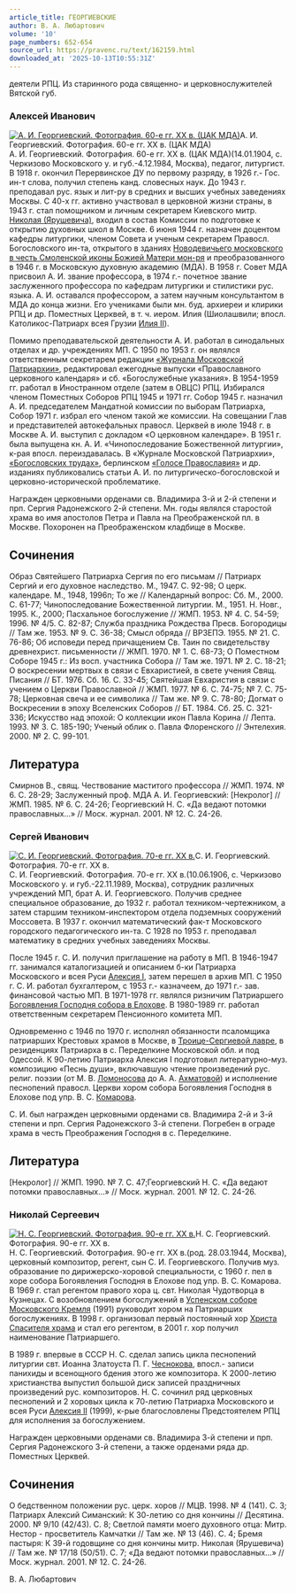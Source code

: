 ```yaml
---
article_title: ГЕОРГИЕВСКИЕ
author: В. А. Любартович
volume: '10'
page_numbers: 652-654
source_url: https://pravenc.ru/text/162159.html
downloaded_at: '2025-10-13T10:55:31Z'
---
```


деятели РПЦ. Из старинного рода священно- и церковнослужителей Вятской губ.

### Алексей Иванович

[![А. И. Георгиевский. Фотография. 60-е гг. ХХ в. (ЦАК МДА)](https://pravenc.ru/data/045/467/1234/i200.jpg "Кликните для увеличения картинки")](https://pravenc.ru/data/045/467/1234/i400.jpg)А. И. Георгиевский. Фотография. 60-е гг. ХХ в. (ЦАК МДА)  
А. И. Георгиевский. Фотография. 60-е гг. ХХ в. (ЦАК МДА)(14.01.1904, с. Черкизово Московского у. и губ.-4.12.1984, Москва), педагог, литургист. В 1918 г. окончил Перервинское ДУ по первому разряду, в 1926 г.- Гос. ин-т слова, получил степень канд. словесных наук. До 1943 г. преподавал рус. язык и лит-ру в средних и высших учебных заведениях Москвы. С 40-х гг. активно участвовал в церковной жизни страны, в 1943 г. стал помощником и личным секретарем Киевского митр. [Николая (Ярушевича)](<https://pravenc.ru/text/Николая (Ярушевича).html>), входил в состав Комиссии по подготовке к открытию духовных школ в Москве. 6 июня 1944 г. назначен доцентом кафедры литургики, членом Совета и ученым секретарем Правосл. Богословского ин-та, открытого в зданиях [Новодевичьего московского в честь Смоленской иконы Божией Матери мон-ря](<https://pravenc.ru/text/Новодевичьего московского в честь Смоленской иконы Божией Матери мон-ря.html>) и преобразованного в 1946 г. в Московскую духовную академию (МДА). В 1958 г. Совет МДА присвоил А. И. звание профессора, в 1974 г.- почетное звание заслуженного профессора по кафедрам литургики и стилистики рус. языка. А. И. оставался профессором, а затем научным консультантом в МДА до конца жизни. Его учениками были мн. буд. архиереи и клирики РПЦ и др. Поместных Церквей, в т. ч. иером. Илия (Шиолашвили; впосл. Католикос-Патриарх всея Грузии [Илия II](<https://pravenc.ru/text/Илия II.html>)).

Помимо преподавательской деятельности А. И. работал в синодальных отделах и др. учреждениях МП. С 1950 по 1953 г. он являлся ответственным секретарем редакции [«Журнала Московской Патриархии»](<https://pravenc.ru/text/ Журнал Московской Патриархии .html>), редактировал ежегодные выпуски «Православного церковного календаря» и сб. «Богослужебные указания». В 1954-1959 гг. работал в Иностранном отделе (затем в ОВЦС) РПЦ. Избирался членом Поместных Соборов РПЦ 1945 и 1971 гг. Собор 1945 г. назначил А. И. председателем Мандатной комиссии по выборам Патриарха, Собор 1971 г. избрал его членом такой же комиссии. На совещании Глав и представителей автокефальных правосл. Церквей в июле 1948 г. в Москве А. И. выступил с докладом «О церковном календаре». В 1951 г. была выпущена кн. А. И. «Чинопоследование Божественной литургии», к-рая впосл. переиздавалась. В «Журнале Московской Патриархии», [«Богословских трудах»](<https://pravenc.ru/text/ Богословских трудах .html>), берлинском [«Голосе Православия»](<https://pravenc.ru/text/ Голосе Православия .html>) и др. изданиях публиковались статьи А. И. по литургическо-богословской и церковно-исторической проблематике.

Награжден церковными орденами св. Владимира 3-й и 2-й степени и прп. Сергия Радонежского 2-й степени. Мн. годы являлся старостой храма во имя апостолов Петра и Павла на Преображенской пл. в Москве. Похоронен на Преображенском кладбище в Москве.

## Сочинения

Образ Святейшего Патриарха Сергия по его письмам // Патриарх Сергий и его духовное наследство. М., 1947. С. 92-98; О церк. календаре. М., 1948, 1996п; То же // Календарный вопрос: Сб. М., 2000. С. 61-77; Чинопоследование Божественной литургии. М., 1951. Н. Новг., 1995. К., 2000; Пасхальное богослужение // ЖМП. 1953. № 4. С. 54-59; 1996. № 4/5. С. 82-87; Служба праздника Рождества Пресв. Богородицы // Там же. 1953. № 9. С. 36-38; Смысл обряда // ВРЗЕПЭ. 1955. № 21. С. 76-86; Об исповеди перед причащением Св. Таин по свидетельству древнехрист. письменности // ЖМП. 1970. № 1. С. 68-73; О Поместном Соборе 1945 г.: Из восп. участника Собора // Там же. 1971. № 2. С. 18-21; О воскресении мертвых в связи с Евхаристией, в свете учения Свящ. Писания // БТ. 1976. Сб. 16. С. 33-45; Святейшая Евхаристия в связи с учением о Церкви Православной // ЖМП. 1977. № 6. С. 74-75; № 7. С. 75-78; Церковная свеча и ее символика // Там же. № 9. С. 78-80; Догмат о Воскресении в эпоху Вселенских Соборов // БТ. 1984. Сб. 25. С. 321-336; Искусство над эпохой: О коллекции икон Павла Корина // Лепта. 1993. № 3. С. 185-190; Ученый облик о. Павла Флоренского // Энтелехия. 2000. № 2. С. 99-101.

## Литература

Смирнов В., свящ. Чествование маститого профессора // ЖМП. 1974. № 6. С. 28-29; Заслуженный проф. МДА А. И. Георгиевский: [Некролог] // ЖМП. 1985. № 6. С. 24-26; Георгиевский Н. С. «Да ведают потомки православных…» // Моск. журнал. 2001. № 12. С. 24-26.

### Сергей Иванович

[![С. И. Георгиевский. Фотография. 70-е гг. ХХ в.](https://pravenc.ru/data/723/467/1234/i200.jpg "Кликните для увеличения картинки")](https://pravenc.ru/data/723/467/1234/i400.jpg)С. И. Георгиевский. Фотография. 70-е гг. ХХ в.  
С. И. Георгиевский. Фотография. 70-е гг. ХХ в.(10.06.1906, с. Черкизово Московского у. и губ.-22.11.1989, Москва), сотрудник различных учреждений МП, брат А. И. Георгиевского. Получив среднее специальное образование, до 1932 г. работал техником-чертежником, а затем старшим техником-инспектором отдела подземных сооружений Моссовета. В 1937 г. окончил математический фак-т Московского городского педагогического ин-та. С 1928 по 1953 г. преподавал математику в средних учебных заведениях Москвы.

После 1945 г. С. И. получил приглашение на работу в МП. В 1946-1947 гг. занимался каталогизацией и описанием б-ки Патриарха Московского и всея Руси [Алексия I](<https://pravenc.ru/text/Алексий I.html>), затем перешел в архив МП. С 1950 г. С. И. работал бухгалтером, с 1953 г.- казначеем, до 1971 г.- зав. финансовой частью МП. В 1971-1978 гг. являлся ризничим Патриаршего [Богоявления Господня собора в Елохове](<https://pravenc.ru/text/Богоявления Господня собора в Елохове.html>). В 1980-1989 гг. работал ответственным секретарем Пенсионного комитета МП.

Одновременно с 1946 по 1970 г. исполнял обязанности псаломщика патриарших Крестовых храмов в Москве, в [Троице-Сергиевой лавре](<https://pravenc.ru/text/Троице-Сергиева лавра.html>), в резиденциях Патриарха в с. Переделкине Московской обл. и под Одессой. К 90-летию Патриарха Алексия I подготовил литературно-муз. композицию «Песнь души», включавшую чтение произведений рус. религ. поэзии (от М. В. [Ломоносова](https://pravenc.ru/text/Ломоносова.html) до А. А. [Ахматовой](https://pravenc.ru/text/Ахматовой.html)) и исполнение песнопений правосл. Церкви хором собора Богоявления Господня в Елохове под упр. В. С. [Комарова](https://pravenc.ru/text/Комарова.html).

С. И. был награжден церковными орденами св. Владимира 2-й и 3-й степени и прп. Сергия Радонежского 3-й степени. Погребен в ограде храма в честь Преображения Господня в с. Переделкине.

## Литература

[Некролог] // ЖМП. 1990. № 7. С. 47;Георгиевский Н. С. «Да ведают потомки православных…» // Моск. журнал. 2001. № 12. С. 24-26.

### Николай Сергеевич

[![Н. С. Георгиевский. Фотография. 90-е гг. ХХ в.](https://pravenc.ru/data/013/467/1234/i200.jpg "Кликните для увеличения картинки")](https://pravenc.ru/data/013/467/1234/i400.jpg)Н. С. Георгиевский. Фотография. 90-е гг. ХХ в.  
Н. С. Георгиевский. Фотография. 90-е гг. ХХ в.(род. 28.03.1944, Москва), церковный композитор, регент, сын С. И. Георгиевского. Получив муз. образование по дирижерско-хоровой специальности, с 1960 г. пел в хоре собора Богоявления Господня в Елохове под упр. В. С. Комарова. В 1969 г. стал регентом правого хора ц. свт. Николая Чудотворца в Кузнецах. С возобновлением богослужений в [Успенском соборе Московского Кремля](<https://pravenc.ru/text/Успенском соборе Московского Кремля.html>) (1991) руководит хором на Патриарших богослужениях. В 1998 г. организовал первый постоянный хор [Христа Спасителя храма](<https://pravenc.ru/text/Христа Спасителя храма.html>) и стал его регентом, в 2001 г. хор получил наименование Патриаршего.

В 1989 г. впервые в СССР Н. С. сделал запись цикла песнопений литургии свт. Иоанна Златоуста П. Г. [Чеснокова](https://pravenc.ru/text/Чеснокова.html), впосл.- записи панихиды и всенощного бдения этого же композитора. К 2000-летию христианства выпустил большой диск записей праздничных произведений рус. композиторов. Н. С. сочинил ряд церковных песнопений и 2 хоровых цикла к 70-летию Патриарха Московского и всея Руси [Алексия II](<https://pravenc.ru/text/АЛЕКСИЙ II.html>) (1999), к-рые благословлены Предстоятелем РПЦ для исполнения за богослужением.

Награжден церковными орденами св. Владимира 3-й степени и прп. Сергия Радонежского 3-й степени, а также орденами ряда др. Поместных Церквей.

## Сочинения

О бедственном положении рус. церк. хоров // МЦВ. 1998. № 4 (141). С. 3; Патриарх Алексий Симанский: К 30-летию со дня кончины // Десятина. 2000. № 9/10 (42/43). С. 8; Светлой памяти моего духовного отца: Митр. Нестор - просветитель Камчатки // Там же. № 13 (46). С. 4; Бремя пастыря: К 39-й годовщине со дня кончины митр. Николая (Ярушевича) // Там же. № 17/18 (50/51). С. 7; «Да ведают потомки православных...» // Моск. журнал. 2001. № 12. С. 24-26.

В. А. Любартович
